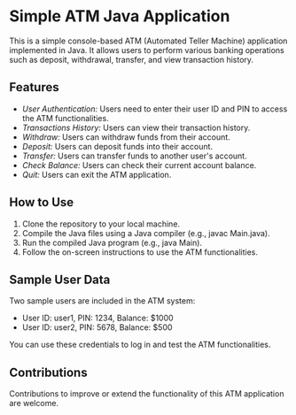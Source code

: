 # Simple ATM Java Application

This is a simple console-based ATM (Automated Teller Machine) application implemented in Java. It allows users to perform various banking operations such as deposit, withdrawal, transfer, and view transaction history.

## Features

- *User Authentication:* Users need to enter their user ID and PIN to access the ATM functionalities.
- *Transactions History:* Users can view their transaction history.
- *Withdraw:* Users can withdraw funds from their account.
- *Deposit:* Users can deposit funds into their account.
- *Transfer:* Users can transfer funds to another user's account.
- *Check Balance:* Users can check their current account balance.
- *Quit:* Users can exit the ATM application.

## How to Use

1. Clone the repository to your local machine.
2. Compile the Java files using a Java compiler (e.g., javac Main.java).
3. Run the compiled Java program (e.g., java Main).
4. Follow the on-screen instructions to use the ATM functionalities.

## Sample User Data

Two sample users are included in the ATM system:

- User ID: user1, PIN: 1234, Balance: $1000
- User ID: user2, PIN: 5678, Balance: $500

You can use these credentials to log in and test the ATM functionalities.

## Contributions

Contributions to improve or extend the functionality of this ATM application are welcome.
